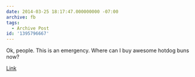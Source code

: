 ```yaml
---
date: 2014-03-25 18:17:47.000000000 -07:00
archive: fb
tags: 
  - Archive Post
id: '1395796667'
---
```


Ok, people. This is an emergency. Where can I buy awesome hotdog buns now?

[Link](http://blogs.phoenixnewtimes.com/bella/2014/03/karshs_bakery_closing_phoenix.php)

